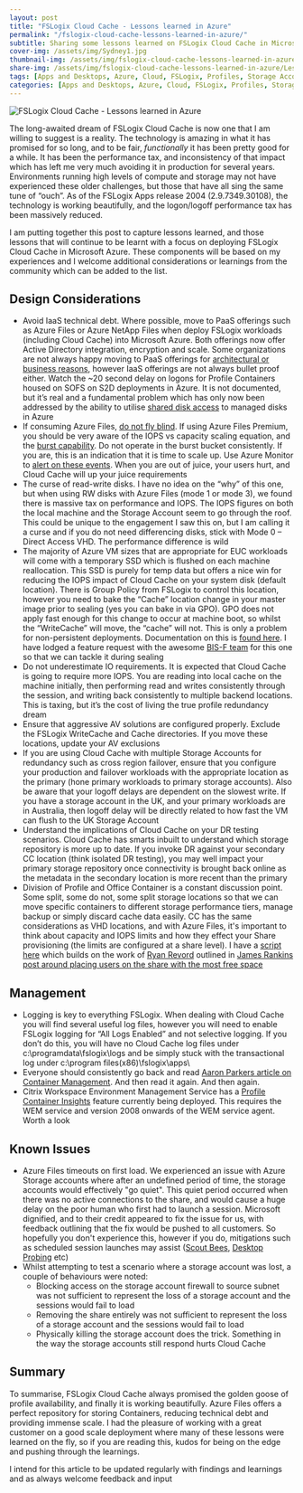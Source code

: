 ```yaml
---
layout: post
title: "FSLogix Cloud Cache - Lessons learned in Azure"
permalink: "/fslogix-cloud-cache-lessons-learned-in-azure/"
subtitle: Sharing some lessons learned on FSLogix Cloud Cache in Microsoft Azure
cover-img: /assets/img/Sydney1.jpg
thumbnail-img: /assets/img/fslogix-cloud-cache-lessons-learned-in-azure/LessonsLearned.jpeg
share-img: /assets/img/fslogix-cloud-cache-lessons-learned-in-azure/LessonsLearned.jpeg
tags: [Apps and Desktops, Azure, Cloud, FSLogix, Profiles, Storage Accounts, Windows]
categories: [Apps and Desktops, Azure, Cloud, FSLogix, Profiles, Storage Accounts, Windows]
---
```


![FSLogix Cloud Cache - Lessons learned in Azure]({{site.baseurl}}/assets/img/fslogix-cloud-cache-lessons-learned-in-azure/LessonsLearned.jpeg)

The long-awaited dream of FSLogix Cloud Cache is now one that I am willing to suggest is a reality. The technology is amazing in what it has promised for so long, and to be fair, _functionally_ it has been pretty good for a while. It has been the performance tax, and inconsistency of that impact which has left me very much avoiding it in production for several years. Environments running high levels of compute and storage may not have experienced these older challenges, but those that have all sing the same tune of “ouch”. As of the FSLogix Apps release 2004 (2.9.7349.30108), the technology is working beautifully, and the logon/logoff performance tax has been massively reduced.

I am putting together this post to capture lessons learned, and those lessons that will continue to be learnt with a focus on deploying FSLogix Cloud Cache in Microsoft Azure. These components will be based on my experiences and I welcome additional considerations or learnings from the community which can be added to the list.

## Design Considerations

*   Avoid IaaS technical debt. Where possible, move to PaaS offerings such as Azure Files or Azure NetApp Files when deploy FSLogix workloads (including Cloud Cache) into Microsoft Azure. Both offerings now offer Active Directory integration, encryption and scale. Some organizations are not always happy moving to PaaS offerings for [architectural or business reasons](https://jkindon.com/2020/05/27/navigating-azure-storage-options-for-fslogix-containers/), however IaaS offerings are not always bullet proof either. Watch the ~20 second delay on logons for Profile Containers housed on SOFS on S2D deployments in Azure. It is not documented, but it’s real and a fundamental problem which has only now been addressed by the ability to utilise [shared disk access](https://docs.microsoft.com/en-us/azure/virtual-machines/disks-shared-enable?tabs=azure-cli) to managed disks in Azure
*   If consuming Azure Files, [do not fly blind](https://docs.microsoft.com/en-us/azure/storage/common/storage-monitoring-diagnosing-troubleshooting?toc=/azure/storage/files/toc.json#monitoring-performance). If using Azure Files Premium, you should be very aware of the IOPS vs capacity scaling equation, and the [burst capability](https://docs.microsoft.com/en-us/azure/storage/files/storage-files-planning#understanding-provisioning-for-premium-file-shares). Do not operate in the burst bucket consistently. If you are, this is an indication that it is time to scale up. Use Azure Monitor to [alert on these events](https://docs.microsoft.com/en-us/azure/storage/files/storage-troubleshooting-files-performance#how-to-create-an-alert-if-a-file-share-is-throttled). When you are out of juice, your users hurt, and Cloud Cache will up your juice requirements
*   The curse of read-write disks. I have no idea on the “why” of this one, but when using RW disks with Azure Files (mode 1 or mode 3), we found there is massive tax on performance and IOPS. The IOPS figures on both the local machine and the Storage Account seem to go through the roof. This could be unique to the engagement I saw this on, but I am calling it a curse and if you do not need differencing disks, stick with Mode 0 – Direct Access VHD. The performance difference is wild
*   The majority of Azure VM sizes that are appropriate for EUC workloads will come with a temporary SSD which is flushed on each machine reallocation. This SSD is purely for temp data but offers a nice win for reducing the IOPS impact of Cloud Cache on your system disk (default location). There is Group Policy from FSLogix to control this location, however you need to bake the “Cache” location change in your master image prior to sealing (yes you can bake in via GPO). GPO does not apply fast enough for this change to occur at machine boot, so whilst the “WriteCache” will move, the “cache” will not. This is only a problem for non-persistent deployments. Documentation on this is [found here](https://docs.microsoft.com/en-us/fslogix/cloud-cache-configuration-reference#cloud-cache-disk-registration-settings-overview). I have lodged a feature request with the awesome [BIS-F team](https://github.com/EUCweb/BIS-F) for this one so that we can tackle it during sealing
*   Do not underestimate IO requirements. It is expected that Cloud Cache is going to require more IOPS. You are reading into local cache on the machine initially, then performing read and writes consistently through the session, and writing back consistently to multiple backend locations. This is taxing, but it’s the cost of living the true profile redundancy dream
*   Ensure that aggressive AV solutions are configured properly. Exclude the FSLogix WriteCache and Cache directories. If you move these locations, update your AV exclusions
*   If you are using Cloud Cache with multiple Storage Accounts for redundancy such as cross region failover, ensure that you configure your production and failover workloads with the appropriate location as the primary (hone primary workloads to primary storage accounts). Also be aware that your logoff delays are dependent on the slowest write. If you have a storage account in the UK, and your primary workloads are in Australia, then logoff delay will be directly related to how fast the VM can flush to the UK Storage Account
*   Understand the implications of Cloud Cache on your DR testing scenarios. Cloud Cache has smarts inbuilt to understand which storage repository is more up to date. If you invoke DR against your secondary CC location (think isolated DR testing), you may well impact your primary storage repository once connectivity is brought back online as the metadata in the secondary location is more recent than the primary
*   Division of Profile and Office Container is a constant discussion point. Some split, some do not, some split storage locations so that we can move specific containers to different storage performance tiers, manage backup or simply discard cache data easily. CC has the same considerations as VHD locations, and with Azure Files, it's important to think about capacity and IOPS limits and how they effect your Share provisioning (the limits are configured at a share level). I have a [script here](https://github.com/JamesKindon/Citrix/blob/master/FSLogix/DistributeContainerShares.ps1) which builds on the work of [Ryan Revord](https://twitter.com/rsrevord) outlined in [James Rankins post around placing users on the share with the most free space](https://james-rankin.com/articles/spreading-users-over-multiple-file-shares-with-fslogix-profile-containers/)

## Management

*   Logging is key to everything FSLogix. When dealing with Cloud Cache you will find several useful log files, however you will need to enable FSLogix logging for “All Logs Enabled” and not selective logging. If you don’t do this, you will have no Cloud Cache log files under c:\programdata\fslogix\logs and be simply stuck with the transactional log under c:\program files(x86)\fslogix\apps\
*   Everyone should consistently go back and read [Aaron Parkers article on Container Management](https://stealthpuppy.com/fslogix-containers-capacity/). And then read it again. And then again.
*   Citrix Workspace Environment Management Service has a [Profile Container Insights](https://docs.citrix.com/en-us/workspace-environment-management/service/user-interface-description/monitoring.html#profile-container-insights) feature currently being deployed. This requires the WEM service and version 2008 onwards of the WEM service agent. Worth a look

## Known Issues

*   Azure Files timeouts on first load. We experienced an issue with Azure Storage accounts where after an undefined period of time, the storage accounts would effectively "go quiet". This quiet period occurred when there was no active connections to the share, and would cause a huge delay on the poor human who first had to launch a session. Microsoft dignified, and to their credit appeared to fix the issue for us, with feedback outlining that the fix would be pushed to all customers. So hopefully you don't experience this, however if you do, mitigations such as scheduled session launches may assist ([Scout Bees](https://scoutbees.io/), [Desktop Probing](https://docs.citrix.com/en-us/citrix-virtual-apps-desktops/director/troubleshoot-deployments/applications/desktop-probing.html) etc)
*   Whilst attempting to test a scenario where a storage account was lost, a couple of behaviours were noted:
    *   Blocking access on the storage account firewall to source subnet was not sufficient to represent the loss of a storage account and the sessions would fail to load
    *   Removing the share entirely was not sufficient to represent the loss of a storage account and the sessions would fail to load
    *   Physically killing the storage account does the trick. Something in the way the storage accounts still respond hurts Cloud Cache

## Summary

To summarise, FSLogix Cloud Cache always promised the golden goose of profile availability, and finally it is working beautifully. Azure Files offers a perfect repository for storing Containers, reducing technical debt and providing immense scale. I had the pleasure of working with a great customer on a good scale deployment where many of these lessons were learned on the fly, so if you are reading this, kudos for being on the edge and pushing through the learnings.

I intend for this article to be updated regularly with findings and learnings and as always welcome feedback and input

